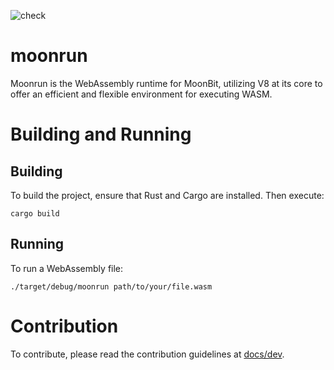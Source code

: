 ![check](https://github.com/moonbitlang/moonrun/actions/workflows/ci.yml/badge.svg)

# moonrun

Moonrun is the WebAssembly runtime for MoonBit, utilizing V8 at its core to offer an efficient and flexible environment for executing WASM.

# Building and Running

## Building

To build the project, ensure that Rust and Cargo are installed. Then execute:
```
cargo build
```

## Running

To run a WebAssembly file:
```
./target/debug/moonrun path/to/your/file.wasm
```

# Contribution

To contribute, please read the contribution guidelines at [docs/dev](./docs/dev/README.md).